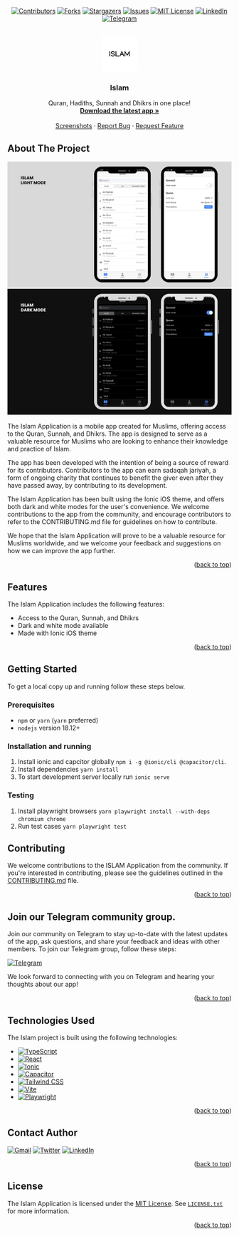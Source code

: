 <a name="readme-top"></a>

<div align=center>

[![Contributors][contributors-shield]][contributors-url]
[![Forks][forks-shield]][forks-url]
[![Stargazers][stars-shield]][stars-url]
[![Issues][issues-shield]][issues-url]
[![MIT License][license-shield]][license-url]
[![LinkedIn][linkedin-shield]][linkedin-url]
[![Telegram][telegram-community-shield]][telegram-community-url]

</div>

<!-- PROJECT LOGO -->
<br />
<div align="center">
  <a href="https://github.com/Muhammed-Rahif/Islam">
    <img src="resources/icon.png" alt="Logo" width="80" height="80">
  </a>

  <h3 align="center">Islam</h3>

  <p align="center">
    Quran, Hadiths, Sunnah and Dhikrs in one place!
    <br />
    <a href="https://github.com/Muhammed-Rahif/Islam/releases/latest"><strong>Download the latest app »</strong></a>
    <br />
    <br />
    <a href="#screenshots">Screenshots</a>
    ·
    <a href="https://github.com/Muhammed-Rahif/Islam/issues">Report Bug</a>
    ·
    <a href="https://github.com/Muhammed-Rahif/Islam/issues">Request Feature</a>
  </p>
</div>

<!-- ABOUT THE PROJECT -->

## About The Project

<a name="screenshots"></a>

![light-mode](resources/screenshots/light-mode.png)
![dark-mode](resources/screenshots/dark-mode.png)

<p>The Islam Application is a mobile app created for Muslims, offering access to the Quran, Sunnah, and Dhikrs. The app is designed to serve as a valuable resource for Muslims who are looking to enhance their knowledge and practice of Islam.

The app has been developed with the intention of being a source of reward for its contributors. Contributors to the app can earn sadaqah jariyah, a form of ongoing charity that continues to benefit the giver even after they have passed away, by contributing to its development.

The Islam Application has been built using the Ionic iOS theme, and offers both dark and white modes for the user's convenience. We welcome contributions to the app from the community, and encourage contributors to refer to the CONTRIBUTING.md file for guidelines on how to contribute.

We hope that the Islam Application will prove to be a valuable resource for Muslims worldwide, and we welcome your feedback and suggestions on how we can improve the app further.</p>

<p align="right">(<a href="#readme-top">back to top</a>)</p>

## Features

The Islam Application includes the following features:

- Access to the Quran, Sunnah, and Dhikrs
- Dark and white mode available
- Made with Ionic iOS theme

<p align="right">(<a href="#readme-top">back to top</a>)</p>

## Getting Started

To get a local copy up and running follow these steps below.

### Prerequisites

- `npm` or `yarn` (`yarn` preferred)
- `nodejs` version 18.12+

### Installation and running

1. Install ionic and capcitor globally `npm i -g @ionic/cli @capacitor/cli`.
1. Install dependencies `yarn install`
1. To start development server locally run `ionic serve`

### Testing

1. Install playwright browsers `yarn playwright install --with-deps chromium chrome`
1. Run test cases `yarn playwright test`

## Contributing

We welcome contributions to the ISLAM Application from the community. If you're interested in contributing, please see the guidelines outlined in the [CONTRIBUTING.md](CONTRIBUTING.md) file.

<p align="right">(<a href="#readme-top">back to top</a>)</p>

<!-- We welcome contributions to the Islam Application! If you'd like to contribute, follow these steps:
1. Fork this repository to your GitHub account.
2. Clone the forked repository to your local machine.
3. Create a new branch for your changes using `git checkout -b <my-new-branch>`.
4. Make your changes and commit them with descriptive commit messages.
5. Push your changes to your forked repository with `git push origin <my-new-branch>`.
6. Create a pull request from your forked repository to this repository.
7. Wait for the maintainers to review your changes and merge them into the main branch. -->

## Join our Telegram community group.

Join our community on Telegram to stay up-to-date with the latest updates of the app, ask questions, and share your feedback and ideas with other members.
To join our Telegram group, follow these steps:

[![Telegram][telegram-community-shield]][telegram-community-url]

We look forward to connecting with you on Telegram and hearing your thoughts about our app!

<p align="right">(<a href="#readme-top">back to top</a>)</p>

## Technologies Used

The Islam project is built using the following technologies:

- [![TypeScript](https://img.shields.io/badge/TypeScript-007ACC?style=for-the-badge&logo=typescript&logoColor=white)](https://www.typescriptlang.org/)
- [![React][react.js]][react-url]
- [![Ionic][ionic]][ionic-url]
- [![Capacitor][capacitor]][capacitor-url]
- [![Tailwind CSS][tailwind-css]][tailwind-css-url]
- [![Vite][vite]][vite-url]
- [![Playwright][playwright]][playwright-url]

<p align="right">(<a href="#readme-top">back to top</a>)</p>

## Contact Author

[![Gmail](https://img.shields.io/badge/Gmail-rahifpalliyalil%40gmail.com-red?style=flat-square&logo=gmail)](mailto:rahifpalliyalil@gmail.com)
[![Twitter](https://img.shields.io/badge/Twitter-%40Muhammed__Rahif-blue?style=flat-square&logo=twitter)](https://twitter.com/Muhammed_Rahif)
[![LinkedIn](https://img.shields.io/badge/LinkedIn-Muhammed__Rahif-blue?style=flat-square&logo=linkedin)](https://www.linkedin.com/in/muhammed-rahif/)

<p align="right">(<a href="#readme-top">back to top</a>)</p>

## License

The Islam Application is licensed under the [MIT License](https://opensource.org/licenses/MIT). See [`LICENSE.txt`](LICENSE.txt) for more information.

<p align="right">(<a href="#readme-top">back to top</a>)</p>

[contributors-shield]: https://img.shields.io/github/contributors/Muhammed-Rahif/Islam.svg?style=for-the-badge
[contributors-url]: https://github.com/Muhammed-Rahif/Islam/graphs/contributors
[forks-shield]: https://img.shields.io/github/forks/Muhammed-Rahif/Islam.svg?style=for-the-badge
[forks-url]: https://github.com/Muhammed-Rahif/Islam/network/members
[stars-shield]: https://img.shields.io/github/stars/Muhammed-Rahif/Islam.svg?style=for-the-badge
[stars-url]: https://github.com/Muhammed-Rahif/Islam/stargazers
[issues-shield]: https://img.shields.io/github/issues/Muhammed-Rahif/Islam.svg?style=for-the-badge
[issues-url]: https://github.com/Muhammed-Rahif/Islam/issues
[license-shield]: https://img.shields.io/github/license/Muhammed-Rahif/Islam.svg?style=for-the-badge
[license-url]: https://github.com/Muhammed-Rahif/Islam/blob/master/LICENSE.txt
[linkedin-shield]: https://img.shields.io/badge/-LinkedIn-black.svg?style=for-the-badge&logo=linkedin&colorB=555
[linkedin-url]: https://www.linkedin.com/in/muhammed-rahif
[telegram-community-shield]: https://img.shields.io/badge/Join%20Us%20on-Telegram-2CA5E0?style=for-the-badge&logo=telegram&logoColor=white
[telegram-community-url]: https://t.me/islam_app_community
[react.js]: https://img.shields.io/badge/React-20232A?style=for-the-badge&logo=react&logoColor=61DAFB
[react-url]: https://reactjs.org/
[ionic]: https://img.shields.io/badge/Ionic-3880FF?style=for-the-badge&logoColor=white&logo=ionic
[ionic-url]: https://ionic.io/
[capacitor]: https://img.shields.io/badge/Capacitor-119EFF?style=for-the-badge&logoColor=white&logo=capacitor
[capacitor-url]: https://capacitorjs.com/
[daisyui]: https://img.shields.io/badge/DaisyUI-5A0EF8?style=for-the-badge&logoColor=white&logo=daisyui
[daisyui-url]: https://daisyui.com/
[tailwind-css]: https://img.shields.io/badge/Tailwind%20CSS-06B6D4?style=for-the-badge&logo=tailwind-css&logoColor=white
[tailwind-css-url]: https://tailwindcss.com/
[vite]: https://img.shields.io/badge/vite-646CFF?style=for-the-badge&logo=vite&logoColor=white
[vite-url]: https://vitejs.dev/
[playwright]: https://img.shields.io/badge/playwright-2EAD33?style=for-the-badge&logo=playwright&logoColor=white
[playwright-url]: https://playwright.dev/
